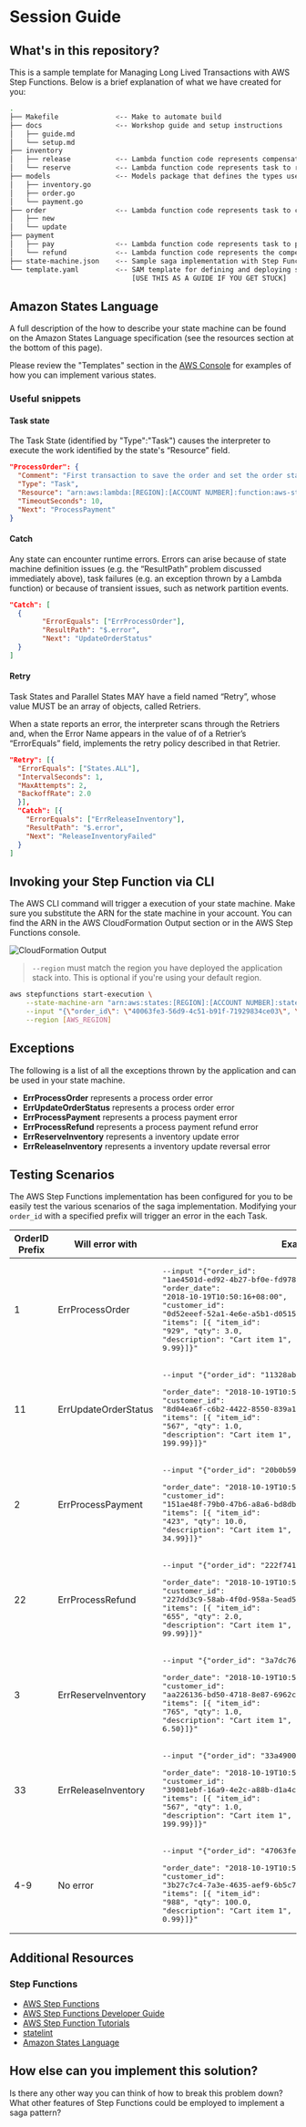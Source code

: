 # Session Guide

## What's in this repository?

This is a sample template for Managing Long Lived Transactions with AWS Step Functions. Below is a brief explanation of what we have created for you:

``` bash
.
├── Makefile              <-- Make to automate build
├── docs                  <-- Workshop guide and setup instructions
│   ├── guide.md
│   └── setup.md
├── inventory
│   ├── release           <-- Lambda function code represents compensating transaction to release inventory
│   └── reserve           <-- Lambda function code represents task to reserve order items from the inventory
├── models                <-- Models package that defines the types used by the various functions and state data
│   ├── inventory.go
│   ├── order.go
│   └── payment.go
├── order                 <-- Lambda function code represents task to create a new order and set status to "new order"
│   ├── new
│   └── update
├── payment
│   ├── pay               <-- Lambda function code represents task to process financial transaction for the order
│   └── refund            <-- Lambda function code represents the compensating transaction to refund customer order
├── state-machine.json    <-- Sample saga implementation with Step Functions
└── template.yaml         <-- SAM template for defining and deploying serverless application resources
                              [USE THIS AS A GUIDE IF YOU GET STUCK]

```

## Amazon States Language

A full description of the how to describe your state machine can be found on the Amazon States Language specification (see the resources section at the bottom of this page).

Please review the "Templates" section in the [AWS Console](https://console.aws.amazon.com/states/home) for examples of how you can implement various states.

### Useful snippets

#### Task state

The Task State (identified by "Type":"Task") causes the interpreter to execute the work identified by the state's “Resource” field.

```json
"ProcessOrder": {
  "Comment": "First transaction to save the order and set the order status to new",
  "Type": "Task",
  "Resource": "arn:aws:lambda:[REGION]:[ACCOUNT NUMBER]:function:aws-step-functions-long-lived-tra-NewOrderFunction-121DONKVIBL5T",
  "TimeoutSeconds": 10,
  "Next": "ProcessPayment"
}
```

#### Catch
Any state can encounter runtime errors. Errors can arise because of state machine definition issues (e.g. the “ResultPath” problem discussed immediately above), task failures (e.g. an exception thrown by a Lambda function) or because of transient issues, such as network partition events.

```json
"Catch": [
  {
        "ErrorEquals": ["ErrProcessOrder"],
        "ResultPath": "$.error",
        "Next": "UpdateOrderStatus"
  }
]
```

#### Retry
Task States and Parallel States MAY have a field named “Retry”, whose value MUST be an array of objects, called Retriers.

When a	state reports an error, the interpreter scans through the Retriers and, when the Error Name appears in the value of of a Retrier’s “ErrorEquals” field, implements the retry policy described in that Retrier.

```json
"Retry": [{
  "ErrorEquals": ["States.ALL"],
  "IntervalSeconds": 1,
  "MaxAttempts": 2,
  "BackoffRate": 2.0
  }],
  "Catch": [{
    "ErrorEquals": ["ErrReleaseInventory"],
    "ResultPath": "$.error",
    "Next": "ReleaseInventoryFailed"
  }
]
```

## Invoking your Step Function via CLI

The AWS CLI command will trigger a execution of your state machine. Make sure you substitute the ARN for the state machine in your account. You can find the ARN in the AWS CloudFormation Output section or in the AWS Step Functions console.

![CloudFormation Output](images/cfn-output.png)

> `--region` must match the region you have deployed the application stack into. This is optional if you're using your default region.

``` bash
aws stepfunctions start-execution \
    --state-machine-arn "arn:aws:states:[REGION]:[ACCOUNT NUMBER]:stateMachine:[STATEMACHINE-NAME]" \
    --input "{\"order_id\": \"40063fe3-56d9-4c51-b91f-71929834ce03\", \"order_date\": \"2018-10-19T10:50:16+08:00\", \"customer_id\": \"8d04ea6f-c6b2-4422-8550-839a16f01feb\", \"items\": [{ \"item_id\": \"567\", \"qty\": 1.0, \"description\": \"Cart item 1\", \"unit_price\": 199.99    }]}" \
    --region [AWS_REGION]
```

## Exceptions

The following is a list of all the exceptions thrown by the application and can be used in your state machine.

* **ErrProcessOrder** represents a process order error
* **ErrUpdateOrderStatus** represents a process order error
* **ErrProcessPayment** represents a process payment error
* **ErrProcessRefund** represents a process payment refund error
* **ErrReserveInventory** represents a inventory update error
* **ErrReleaseInventory** represents a inventory update reversal error

## Testing Scenarios

The AWS Step Functions implementation has been configured for you to be easily test the various scenarios of the saga implementation. Modifying your `order_id` with a specified prefix will trigger an error in the each Task.

OrderID Prefix | Will error with | Example | Expected execution
------------ | ------------- | --- | ---
1 | ErrProcessOrder | <pre>--input "{\"order_id\": \"1ae4501d-ed92-4b27-bf0e-fd978ed45127\",<br/>\"order_date\": \"2018-10-19T10:50:16+08:00\", <br/>\"customer_id\": \"0d52eeef-52a1-4e6e-a5b1-d0515121306c\", <br/>\"items\": [{ \"item_id\": \"929\", \"qty\": 3.0, <br/>\"description\": \"Cart item 1\", \"unit_price\": 9.99}]}"</pre> | ![1](images/paths-breakdown-1.png) 
11 | ErrUpdateOrderStatus | <pre>--input "{\"order_id\": \"11328abd-368d-43fd-bd4f-db15b5b63951\", <br/>\"order_date\": \"2018-10-19T10:50:16+08:00\", <br/>\"customer_id\": \"8d04ea6f-c6b2-4422-8550-839a16f01feb\", <br/>\"items\": [{ \"item_id\": \"567\", \"qty\": 1.0, <br/>\"description\": \"Cart item 1\", \"unit_price\": 199.99}]}"</pre> | ![11](images/paths-breakdown-11.png)
2 | ErrProcessPayment | <pre>--input "{\"order_id\": \"20b0b599-441b-45c3-910e-ad63fe992c43\", <br/>\"order_date\": \"2018-10-19T10:50:16+08:00\", <br/>\"customer_id\": \"151ae48f-79b0-47b6-a8a6-bd8dbcf9af9a\", <br/>\"items\": [{ \"item_id\": \"423\", \"qty\": 10.0, <br/>\"description\": \"Cart item 1\", \"unit_price\": 34.99}]}"</pre> | ![2](images/paths-breakdown-2.png)
22 | ErrProcessRefund | <pre>--input "{\"order_id\": \"222f741b-0292-4f93-a2f7-503f92486955 \", <br/>\"order_date\": \"2018-10-19T10:50:16+08:00\", <br/>\"customer_id\": \"227dd3c9-58ab-4f0d-958a-5ead5858fba8\", <br/>\"items\": [{ \"item_id\": \"655\", \"qty\": 2.0, <br/>\"description\": \"Cart item 1\", \"unit_price\": 99.99}]}"</pre>| ![22](images/paths-breakdown-22.png)
3 | ErrReserveInventory | <pre>--input "{\"order_id\": \"3a7dc768-6f32-495d-a140-3d330c246f50\", <br/>\"order_date\": \"2018-10-19T10:50:16+08:00\", <br/>\"customer_id\": \"aa226136-bd50-4718-8e87-6962c8d34779\", <br/>\"items\": [{ \"item_id\": \"765\", \"qty\": 1.0, <br/>\"description\": \"Cart item 1\", \"unit_price\": 6.50}]}"</pre> | ![3](images/paths-breakdown-3.png)
33 | ErrReleaseInventory | <pre>--input "{\"order_id\": \"33a49007-a815-4079-9b9b-e30ae7eca11f\", <br/>\"order_date\": \"2018-10-19T10:50:16+08:00\", <br/>\"customer_id\": \"39081ebf-16a9-4e2c-a88b-d1a4c76956fd\", <br/>\"items\": [{ \"item_id\": \"567\", \"qty\": 1.0, <br/>\"description\": \"Cart item 1\", \"unit_price\": 199.99}]}"</pre> | ![3](images/paths-breakdown-33.png)
4-9 | No error | <pre>--input "{\"order_id\": \"47063fe3-56d9-4c51-b91f-71929834ce03\", <br/>\"order_date\": \"2018-10-19T10:50:16+08:00\", <br/>\"customer_id\": \"3b27c7c4-7a3e-4635-aef9-6b5c74de6465\", <br/>\"items\": [{ \"item_id\": \"988\", \"qty\": 100.0, <br/>\"description\": \"Cart item 1\", \"unit_price\": 0.99}]}"</pre> | ![4-9](images/paths-breakdown-7.png)


## Additional Resources

### Step Functions

* [AWS Step Functions](https://aws.amazon.com/step-functions/)
* [AWS Step Functions Developer Guide](https://docs.aws.amazon.com/step-functions/latest/dg/welcome.html)
* [AWS Step Function Tutorials](https://docs.aws.amazon.com/step-functions/latest/dg/tutorials.html)
* [statelint](https://github.com/awslabs/statelint)
* [Amazon States Language](https://states-language.net/spec.html)


## How else can you implement this solution?

Is there any other way you can think of how to break this problem down? What other features of Step Functions could be employed to implement a saga pattern?
